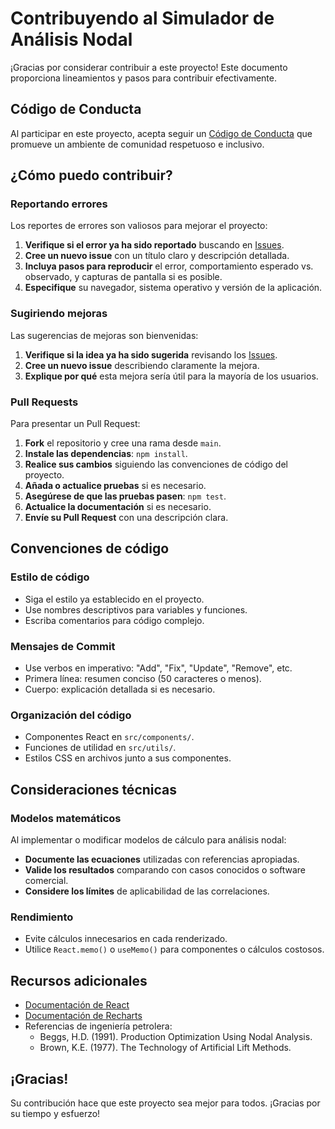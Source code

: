 # Contribuyendo al Simulador de Análisis Nodal

¡Gracias por considerar contribuir a este proyecto! Este documento proporciona lineamientos y pasos para contribuir efectivamente.

## Código de Conducta

Al participar en este proyecto, acepta seguir un [Código de Conducta](CODE_OF_CONDUCT.md) que promueve un ambiente de comunidad respetuoso e inclusivo.

## ¿Cómo puedo contribuir?

### Reportando errores

Los reportes de errores son valiosos para mejorar el proyecto:

1. **Verifique si el error ya ha sido reportado** buscando en [Issues](https://github.com/benitocabrerar/nodal-analysis-simulator/issues).
2. **Cree un nuevo issue** con un título claro y descripción detallada.
3. **Incluya pasos para reproducir** el error, comportamiento esperado vs. observado, y capturas de pantalla si es posible.
4. **Especifique** su navegador, sistema operativo y versión de la aplicación.

### Sugiriendo mejoras

Las sugerencias de mejoras son bienvenidas:

1. **Verifique si la idea ya ha sido sugerida** revisando los [Issues](https://github.com/benitocabrerar/nodal-analysis-simulator/issues).
2. **Cree un nuevo issue** describiendo claramente la mejora.
3. **Explique por qué** esta mejora sería útil para la mayoría de los usuarios.

### Pull Requests

Para presentar un Pull Request:

1. **Fork** el repositorio y cree una rama desde `main`.
2. **Instale las dependencias**: `npm install`.
3. **Realice sus cambios** siguiendo las convenciones de código del proyecto.
4. **Añada o actualice pruebas** si es necesario.
5. **Asegúrese de que las pruebas pasen**: `npm test`.
6. **Actualice la documentación** si es necesario.
7. **Envíe su Pull Request** con una descripción clara.

## Convenciones de código

### Estilo de código

- Siga el estilo ya establecido en el proyecto.
- Use nombres descriptivos para variables y funciones.
- Escriba comentarios para código complejo.

### Mensajes de Commit

- Use verbos en imperativo: "Add", "Fix", "Update", "Remove", etc.
- Primera línea: resumen conciso (50 caracteres o menos).
- Cuerpo: explicación detallada si es necesario.

### Organización del código

- Componentes React en `src/components/`.
- Funciones de utilidad en `src/utils/`.
- Estilos CSS en archivos junto a sus componentes.

## Consideraciones técnicas

### Modelos matemáticos

Al implementar o modificar modelos de cálculo para análisis nodal:

- **Documente las ecuaciones** utilizadas con referencias apropiadas.
- **Valide los resultados** comparando con casos conocidos o software comercial.
- **Considere los límites** de aplicabilidad de las correlaciones.

### Rendimiento

- Evite cálculos innecesarios en cada renderizado.
- Utilice `React.memo()` o `useMemo()` para componentes o cálculos costosos.

## Recursos adicionales

- [Documentación de React](https://reactjs.org/docs/getting-started.html)
- [Documentación de Recharts](https://recharts.org/en-US/api)
- Referencias de ingeniería petrolera:
  - Beggs, H.D. (1991). Production Optimization Using Nodal Analysis.
  - Brown, K.E. (1977). The Technology of Artificial Lift Methods.

## ¡Gracias!

Su contribución hace que este proyecto sea mejor para todos. ¡Gracias por su tiempo y esfuerzo!